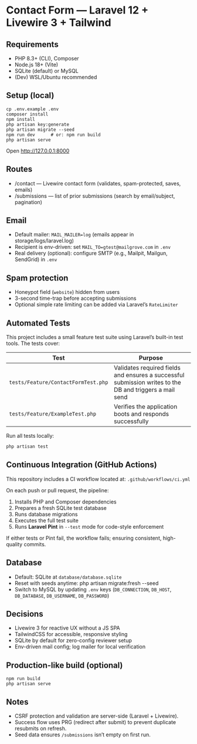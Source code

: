 # Contact Form — Laravel 12 + Livewire 3 + Tailwind

## Requirements
- PHP 8.3+ (CLI), Composer
- Node.js 18+ (Vite)
- SQLite (default) or MySQL
- (Dev) WSL/Ubuntu recommended

## Setup (local)
    cp .env.example .env
    composer install
    npm install
    php artisan key:generate
    php artisan migrate --seed
    npm run dev      # or: npm run build
    php artisan serve

Open http://127.0.0.1:8000

## Routes
- /contact — Livewire contact form (validates, spam-protected, saves, emails)
- /submissions — list of prior submissions (search by email/subject, pagination)

## Email
- Default mailer: `MAIL_MAILER=log` (emails appear in storage/logs/laravel.log)
- Recipient is env-driven: set `MAIL_TO=gtest@mailgrove.com` in `.env`
- Real delivery (optional): configure SMTP (e.g., Mailpit, Mailgun, SendGrid) in `.env`

## Spam protection
- Honeypot field (`website`) hidden from users
- 3-second time-trap before accepting submissions
- Optional simple rate limiting can be added via Laravel’s `RateLimiter`

## Automated Tests

This project includes a small feature test suite using Laravel’s built-in test tools. The tests cover:

| Test | Purpose |
|---|---|
| `tests/Feature/ContactFormTest.php` | Validates required fields and ensures a successful submission writes to the DB and triggers a mail send |
| `tests/Feature/ExampleTest.php` | Verifies the application boots and responds successfully |

Run all tests locally:

```bash
php artisan test
```

## Continuous Integration (GitHub Actions)

This repository includes a CI workflow located at: `.github/workflows/ci.yml`

On each push or pull request, the pipeline:

1. Installs PHP and Composer dependencies
2. Prepares a fresh SQLite test database
3. Runs database migrations
4. Executes the full test suite
5. Runs **Laravel Pint** in `--test` mode for code-style enforcement

If either tests or Pint fail, the workflow fails; ensuring consistent, high-quality commits.

## Database
- Default: SQLite at `database/database.sqlite`
- Reset with seeds anytime:
    php artisan migrate:fresh --seed
- Switch to MySQL by updating `.env` keys (`DB_CONNECTION`, `DB_HOST`, `DB_DATABASE`, `DB_USERNAME`, `DB_PASSWORD`)

## Decisions
- Livewire 3 for reactive UX without a JS SPA
- TailwindCSS for accessible, responsive styling
- SQLite by default for zero-config reviewer setup
- Env-driven mail config; log mailer for local verification

## Production-like build (optional)
    npm run build
    php artisan serve

## Notes
- CSRF protection and validation are server-side (Laravel + Livewire).
- Success flow uses PRG (redirect after submit) to prevent duplicate resubmits on refresh.
- Seed data ensures `/submissions` isn’t empty on first run.
